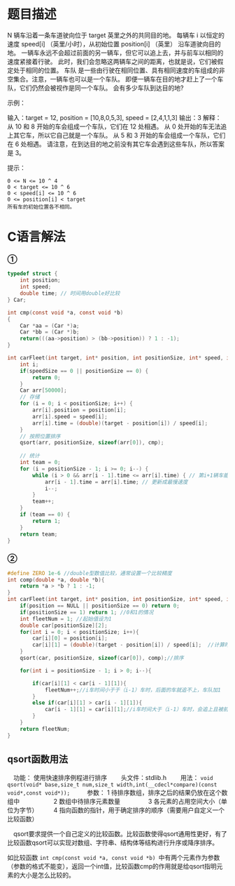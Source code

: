 题目描述
======================
N  辆车沿着一条车道驶向位于 target 英里之外的共同目的地。
每辆车 i 以恒定的速度 speed[i] （英里/小时），从初始位置 position[i] （英里） 沿车道驶向目的地。
一辆车永远不会超过前面的另一辆车，但它可以追上去，并与前车以相同的速度紧接着行驶。
此时，我们会忽略这两辆车之间的距离，也就是说，它们被假定处于相同的位置。
车队 是一些由行驶在相同位置、具有相同速度的车组成的非空集合。注意，一辆车也可以是一个车队。
即便一辆车在目的地才赶上了一个车队，它们仍然会被视作是同一个车队。
会有多少车队到达目的地?

示例：

输入：target = 12, position = [10,8,0,5,3], speed = [2,4,1,1,3]
输出：3
解释：
从 10 和 8 开始的车会组成一个车队，它们在 12 处相遇。
从 0 处开始的车无法追上其它车，所以它自己就是一个车队。
从 5 和 3 开始的车会组成一个车队，它们在 6 处相遇。
请注意，在到达目的地之前没有其它车会遇到这些车队，所以答案是 3。

提示：

	0 <= N <= 10 ^ 4
	0 < target <= 10 ^ 6
	0 < speed[i] <= 10 ^ 6
	0 <= position[i] < target
	所有车的初始位置各不相同。

C语言解法
=====================
### ①
```c
typedef struct {
	int position;
	int speed;
	double time; // 时间用double好比较
} Car;

int cmp(const void *a, const void *b)
{
	Car *aa = (Car *)a;
	Car *bb = (Car *)b;
	return(((aa->position) > (bb->position)) ? 1 : -1);
}

int carFleet(int target, int* position, int positionSize, int* speed, int speedSize) {
	int i;
    if(speedSize == 0 || positionSize == 0) {
        return 0;
    }
	Car arr[50000];
	// 存储
	for (i = 0; i < positionSize; i++) {
		arr[i].position = position[i];
		arr[i].speed = speed[i];
		arr[i].time = (double)(target - position[i]) / speed[i];
	}
	// 按照位置排序
	qsort(arr, positionSize, sizeof(arr[0]), cmp);
	
	// 统计 
	int team = 0;
	for (i = positionSize - 1; i >= 0; i--) {
		while (i > 0 && arr[i - 1].time <= arr[i].time) { // 第i+1辆车能被第i辆车追上
            arr[i - 1].time = arr[i].time; // 更新成最慢速度
			i--;
		}
		team++;
	}
    if (team == 0) {
        return 1;
    }
	return team;
}
```
### ②
```c
#define ZERO 1e-6 //double型数值比较，通常设置一个比较精度
int comp(double *a, double *b){
    return *a > *b ? 1 : -1;
}
int carFleet(int target, int* position, int positionSize, int* speed, int speedSize){
    if(position == NULL || positionSize == 0) return 0;
    if(positionSize == 1) return 1; //0和1的情况
    int fleetNum = 1; //起始值设为1
    double car[positionSize][2];
    for(int i = 0; i < positionSize; i++){
        car[i][0] = position[i];
        car[i][1] = (double)(target - position[i]) / speed[i];  //计算时间
    }
    qsort(car, positionSize, sizeof(car[0]), comp);//排序

    for(int i = positionSize - 1; i > 0; i--){

        if(car[i][1] < car[i - 1][1]){
            fleetNum++;//i车时间小于于（i-1）车时，后面的车就追不上，车队加1
        }
        else if(car[i][1] > car[i - 1][1]){
            car[i - 1][1] = car[i][1];//i车时间大于（i-1）车时，会追上且被前面的车堵上，时间为i车时间，此时车队数不增加
        }
    }
    return fleetNum;
}
```
qsort函数用法
----------------------------
　功能： 使用快速排序例程进行排序
　　头文件：stdlib.h
　　用法：  `void qsort(void* base,size_t num,size_t width,int(__cdecl*compare)(const void*,const void*)); `
　　参数： 1 待排序数组，排序之后的结果仍放在这个数组中
　　　　　 2 数组中待排序元素数量
　　　　    3 各元素的占用空间大小（单位为字节）
　　           4 指向函数的指针，用于确定排序的顺序（需要用户自定义一个比较函数）

 　qsort要求提供一个自己定义的比较函数。比较函数使得qsort通用性更好，有了比较函数qsort可以实现对数组、字符串、结构体等结构进行升序或降序排序。

如比较函数 `int cmp(const void *a, const void *b) `中有两个元素作为参数（参数的格式不能变），返回一个int值，比较函数cmp的作用就是给qsort指明元素的大小是怎么比较的。

